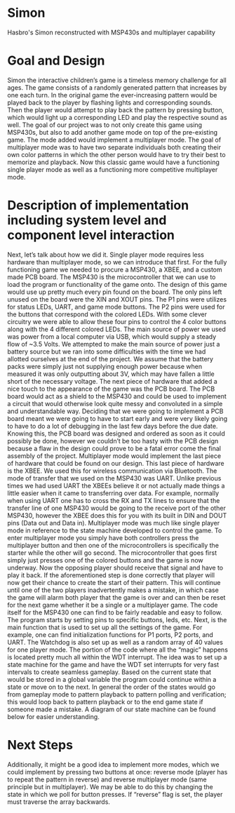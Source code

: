 # Simon
Hasbro's Simon reconstructed with MSP430s and multiplayer capability

# Goal and Design
Simon the interactive children’s game is a timeless memory challenge for all ages. The game consists of a randomly generated pattern that increases by one each turn. In the original game the ever-increasing pattern would be played back to the player by flashing lights and corresponding sounds. Then the player would attempt to play back the pattern by pressing button, which would light up a corresponding LED and play the respective sound as well. The goal of our project was to not only create this game using MSP430s, but also to add another game mode on top of the pre-existing game. The mode added would implement a multiplayer mode. The goal of multiplayer mode was to have two separate individuals both creating their own color patterns in which the other person would have to try their best to memorize and playback. Now this classic game would have a functioning single player mode as well as a functioning more competitive multiplayer mode.

# Description of implementation including system level and component level interaction

Next, let’s talk about how we did it. Single player mode requires less hardware than multiplayer mode, so we can introduce that first. For the fully functioning game we needed to procure a MSP430, a XBEE, and a custom made PCB board. The MSP430 is the microcontroller that we can use to load the program or functionality of the game onto. The design of this game would use up pretty much every pin found on the board. The only pins left unused on the board were the XIN and XOUT pins. The P1 pins were utilizes for status LEDs, UART, and game mode buttons. The P2 pins were used for the buttons that correspond with the colored LEDs. With some clever circuitry we were able to allow these four pins to control the 4 color buttons along with the 4 different colored LEDs. The main source of power we used was power from a local computer via USB, which would supply a steady flow of ~3.5 Volts. We attempted to make the main source of power just a battery source but we ran into some difficulties with the time we had allotted ourselves at the end of the project. We assume that the battery packs were simply just not supplying enough power because when measured it was only outputting about 3V, which may have fallen a little short of the necessary voltage.
	The next piece of hardware that added a nice touch to the appearance of the game was the PCB board. The PCB board would act as a shield to the MSP430 and could be used to implement a circuit that would otherwise look quite messy and convoluted in a simple and understandable way. Deciding that we were going to implement a PCB board meant we were going to have to start early and were very likely going to have to do a lot of debugging in the last few days before the due date. Knowing this, the PCB board was designed and ordered as soon as it could possibly be done, however we couldn’t be too hasty with the PCB design because a flaw in the design could prove to be a fatal error come the final assembly of the project.
	Multiplayer mode would implement the last piece of hardware that could be found on our design. This last piece of hardware is the XBEE. We used this for wireless communication via Bluetooth. The mode of transfer that we used on the MSP430 was UART. Unlike previous times we had used UART the XBEEs believe it or not actually made things a little easier when it came to transferring over data. For example, normally when using UART one has to cross the RX and TX lines to ensure that the transfer line of one MSP430 would be going to the receive port of the other MSP430, however the XBEE does this for you with its built in DIN and DOUT pins (Data out and Data in). 
Multiplayer mode was much like single player mode in reference to the state machine developed to control the game. To enter multiplayer mode you simply have both controllers press the multiplayer button and then one of the microcontrollers is specifically the starter while the other will go second. The microcontroller that goes first simply just presses one of the colored buttons and the game is now underway. Now the opposing player should receive that signal and have to play it back. If the aforementioned step is done correctly that player will now get their chance to create the start of their pattern. This will continue until one of the two players inadvertently makes a mistake, in which case the game will alarm both player that the game is over and can then be reset for the next game whether it be a single or a multiplayer game.
The code itself for the MSP430 one can find to be fairly readable and easy to follow. The program starts by setting pins to specific buttons, leds, etc. Next, is the main function that is used to set up all the settings of the game. For example, one can find initialization functions for P1 ports, P2 ports, and UART.  The Watchdog is also set up as well as a random array of 40 values for one player mode. The portion of the code where all the “magic” happens is located pretty much all within the WDT interrupt. The idea was to set up a state machine for the game and have the WDT set interrupts for very fast intervals to create seamless gameplay. Based on the current state that would be stored in a global variable the program could continue within a state or move on to the next. In general the order of the states would go from gameplay mode to pattern playback to pattern polling and verification; this would loop back to pattern playback or to the end game state if someone made a mistake. A diagram of our state machine can be found below for easier understanding.

# Next Steps

Additionally, it might be a good idea to implement more modes, which we could implement by pressing two buttons at once: reverse mode (player has to repeat the pattern in reverse) and reverse multiplayer mode (same principle but in multiplayer). We may be able to do this by changing the state in which we poll for button presses. If “reverse” flag is set, the player must traverse the array backwards.
